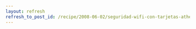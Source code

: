 ```yaml
---
layout: refresh
refresh_to_post_id: /recipe/2008-06-02/seguridad-wifi-con-tarjetas-atheros.html
---
```

